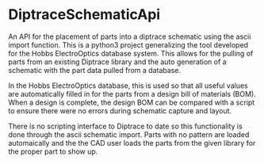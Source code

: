 # DiptraceSchematicApi
An API for the placement of parts into a diptrace schematic using the ascii import function. This is a python3 project generalizing the tool developed for the Hobbs ElectroOptics database system. This allows for the pulling of parts from an existing Diptrace library and the auto generation of a schematic with the part data pulled from a database.

In the Hobbs ElectroOptics database, this is used so that all useful values are automatically filled in for the parts from a design bill of materials (BOM). When a design is complete, the design BOM can be compared with a script to ensure there were no errors during schematic capture and layout.

There is no scripting interface to Diptrace to date so this functionality is done through the ascii schematic import. Parts with no pattern are loaded automaically and the the CAD user loads the parts from the given library for the proper part to show up. 
